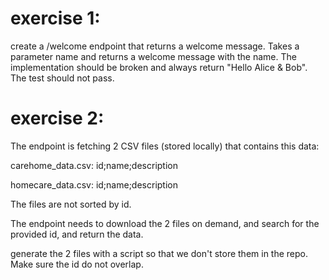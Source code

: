 # exercise 1:
create a /welcome endpoint that returns a welcome message. Takes a parameter name and returns a welcome message with the name.
The implementation should be broken and always return "Hello Alice & Bob". The test should not pass.

# exercise 2:
The endpoint is fetching 2 CSV files (stored locally) that contains this data:

carehome_data.csv:
id;name;description

homecare_data.csv:
id;name;description

The files are not sorted by id.

The endpoint needs to download the 2 files on demand, and search for the provided id, and return the data.

generate the 2 files with a script so that we don't store them in the repo. Make sure the id do not overlap.






